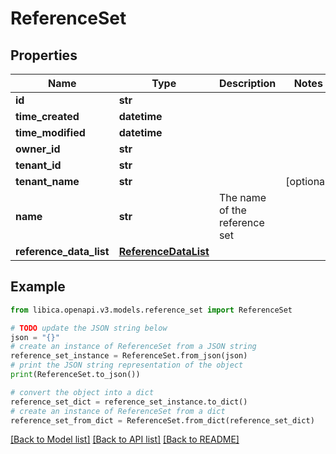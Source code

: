 # ReferenceSet


## Properties

Name | Type | Description | Notes
------------ | ------------- | ------------- | -------------
**id** | **str** |  | 
**time_created** | **datetime** |  | 
**time_modified** | **datetime** |  | 
**owner_id** | **str** |  | 
**tenant_id** | **str** |  | 
**tenant_name** | **str** |  | [optional] 
**name** | **str** | The name of the reference set | 
**reference_data_list** | [**ReferenceDataList**](ReferenceDataList.md) |  | 

## Example

```python
from libica.openapi.v3.models.reference_set import ReferenceSet

# TODO update the JSON string below
json = "{}"
# create an instance of ReferenceSet from a JSON string
reference_set_instance = ReferenceSet.from_json(json)
# print the JSON string representation of the object
print(ReferenceSet.to_json())

# convert the object into a dict
reference_set_dict = reference_set_instance.to_dict()
# create an instance of ReferenceSet from a dict
reference_set_from_dict = ReferenceSet.from_dict(reference_set_dict)
```
[[Back to Model list]](../README.md#documentation-for-models) [[Back to API list]](../README.md#documentation-for-api-endpoints) [[Back to README]](../README.md)


